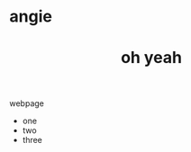 # angie
<html lang="en">
<head>
    <meta charset="utf-8">
    <title>idk</title>
</head>
<body>
    <header>
        <h1> oh yeah</h1>
    </header>
    <main>
        <p>
            webpage
        </p>
        <ul>
            <li> one </li>
            <li> two </li>
        <li> three</li>
        </ul>
    </main>
</body>
</html>


